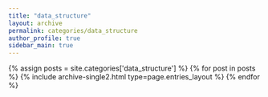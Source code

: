 ```yaml
---
title: "data_structure"
layout: archive
permalink: categories/data_structure
author_profile: true
sidebar_main: true
---
```


{% assign posts = site.categories['data_structure'] %}
{% for post in posts %} {% include archive-single2.html type=page.entries_layout %} {% endfor %}